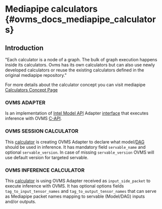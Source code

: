 # Mediapipe calculators {#ovms_docs_mediapipe_calculators}

## Introduction

"Each calculator is a node of a graph. The bulk of graph execution happens inside its calculators. Ovms has its own calculators but can also use newly developed calculators or reuse the existing calculators defined in the original mediapipe repository."

For more details about the calculator concept you can visit mediapipe [Calculators Concept Page](https://developers.google.com/mediapipe/framework/framework_concepts/calculators)

### OVMS ADAPTER

Is an implementation of [Intel Model API](https://github.com/openvinotoolkit/model_api) Adapter [interface](https://github.com/openvinotoolkit/model_api/blob/master/model_api/cpp/adapters/include/adapters/inference_adapter.h) that executes inference with OVMS [C-API](https://github.com/openvinotoolkit/model_server/blob/develop/docs/model_server_c_api.md).

### OVMS SESSION CALCULATOR

This [calculator](https://github.com/openvinotoolkit/model_server/blob/develop/src/mediapipe_calculators/modelapiovmsinferencecalculator.cc) is creating OVMS Adapter to declare what model/[DAG](https://github.com/openvinotoolkit/model_server/blob/develop/docs/dag_scheduler.md) should be used in inference. It has mandatory field `servable_name` and optional `servable_version`. In case of missing `servable_version` OVMS will use default version for targeted servable.

### OVMS INFERENCE CALCULATOR

This [calculator](https://github.com/openvinotoolkit/model_server/blob/develop/src/mediapipe_calculators/modelapiovmssessioncalculator.cc) is using OVMS Adapter received as `input_side_packet` to execute inference with OVMS. It has optional options fields `tag_to_input_tensor_names` and `tag_to_output_tensor_names` that can serve as Mediapipe packet names mapping to servable (Model/DAG) inputs and/or outputs.

